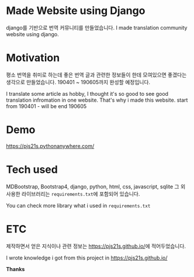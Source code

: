 # Made Website using Django

django를 기반으로 번역 커뮤니티를 만들었습니다.
I made translation community website using django.

# Motivation

평소 번역을 취미로 하는데 좋은 번역 글과 관련한 정보들이 한데 모여있으면 좋겠다는 생각으로 만들었습니다.
190401 ~ 190605까지 완성할 예정입니다.

I translate some article as hobby, I thought it's so good to see good translation infromation in one website.
That's why i made this website.
start from 190401 - will be end 190605

# Demo

<https://pjs21s.pythonanywhere.com/>

# Tech used

MDBootstrap, Bootstrap4, django, python, html, css, javascript, sqlite
그 외 사용한 라이브러리는 `requirements.txt`에 포함되어 있습니다.

You can check more library what i used in `requirements.txt`

# ETC

제작하면서 얻은 지식이나 관련 정보는 <https://pjs21s.github.io/>에 적어두었습니다.

I wrote knowledge i got from this project in <https://pjs21s.github.io/>

**Thanks**
